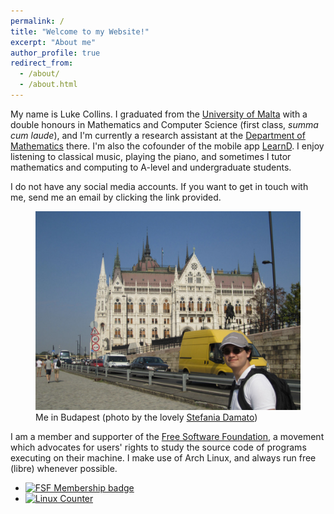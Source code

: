 ```yaml
---
permalink: /
title: "Welcome to my Website!"
excerpt: "About me"
author_profile: true
redirect_from:
  - /about/
  - /about.html
---
```


<p>
    My name is Luke Collins. I graduated from the <a target="_blank" href="https://um.edu.mt">University of Malta</a> with a double honours in Mathematics and Computer Science (first class, <i>summa cum laude</i>), and I'm currently a research assistant at the <a target="_blank" href="https://www.um.edu.mt/science/maths">Department of Mathematics</a> there. I'm also the cofounder of the mobile app <a target="_blank" href="https://learnd.com.mt">LearnD</a>. I enjoy listening to classical music, playing the piano, and sometimes I tutor mathematics and computing to A-level and undergraduate students.
</p>

I do not have any social media accounts. If you want to get in touch with me, send me an email by clicking the link provided.
<figure>
    <img class="welcome" src="images/buda.jpeg" alt="Me in Budapest">
    <figcaption class="caption">Me in Budapest (photo by the lovely <a class="plain" href="https://stefaniatadama.com">Stefania Damato</a>)</figcaption>
</figure>

I am a member and supporter of the <a target="_blank" href="https://www.youtube.com/watch?v=Ag1AKIl_2GM">Free Software Foundation</a>, a movement which advocates for users' rights to study the source code of programs executing on their machine. I make use of Arch Linux, and always run free (libre) whenever possible.


<ul class="fsf">
    <li class="fsf">
        <a target="blank" href="https://my.fsf.org/join"><img src="{{ site.url }}/images/fsf.png" alt="FSF Membership badge"></a>
    </li>
    <li class="fsf">
        <a target="blank" href="https://en.wikipedia.org/wiki/Linux_Counter"><img src="{{ site.url }}/images/625551.jpg" alt="Linux Counter"></a>
    </li>
</ul>

